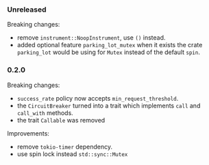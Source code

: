 ### Unreleased

Breaking changes:
* remove `instrument::NoopInstrument`, use `()` instead.
* added optional feature `parking_lot_mutex` when it exists the crate `parking_lot`
  would be using for `Mutex` instead of the default `spin`.

### 0.2.0

Breaking changes:
* `success_rate` policy now accepts `min_request_threshold`.
* the `CircuitBreaker` turned into a trait which implements `call` and `call_with` methods.
* the trait `Callable` was removed

Improvements:
* remove `tokio-timer` dependency.
* use spin lock instead `std::sync::Mutex`

